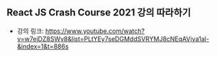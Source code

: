 ## React JS Crash Course 2021 강의 따라하기
- 강의 링크: https://www.youtube.com/watch?v=w7ejDZ8SWv8&list=PLtYEy7seDGMddSVRYMJ8cNEqAViya1al-&index=1&t=886s
